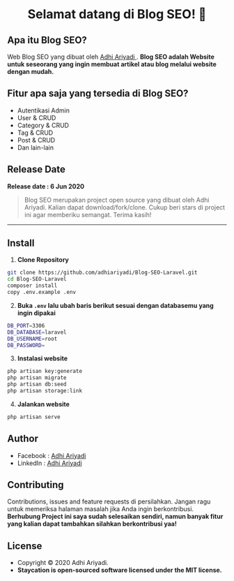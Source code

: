 <h1 align="center">Selamat datang di Blog SEO! 👋</h1>

## Apa itu Blog SEO?

Web Blog SEO yang dibuat oleh <a href="https://github.com/adhiariyadi"> Adhi Ariyadi </a>. **Blog SEO adalah Website untuk seseorang yang ingin membuat artikel atau blog melalui website dengan mudah.**

## Fitur apa saja yang tersedia di Blog SEO?

- Autentikasi Admin
- User & CRUD
- Category & CRUD
- Tag & CRUD
- Post & CRUD
- Dan lain-lain

## Release Date

**Release date : 6 Jun 2020**

> Blog SEO merupakan project open source yang dibuat oleh Adhi Ariyadi. Kalian dapat download/fork/clone. Cukup beri stars di project ini agar memberiku semangat. Terima kasih!

---

## Install

1. **Clone Repository**

```bash
git clone https://github.com/adhiariyadi/Blog-SEO-Laravel.git
cd Blog-SEO-Laravel
composer install
copy .env.example .env
```

2. **Buka `.env` lalu ubah baris berikut sesuai dengan databasemu yang ingin dipakai**

```bash
DB_PORT=3306
DB_DATABASE=laravel
DB_USERNAME=root
DB_PASSWORD=
```

3. **Instalasi website**

```bash
php artisan key:generate
php artisan migrate
php artisan db:seed
php artisan storage:link
```

4. **Jalankan website**

```bash
php artisan serve
```

## Author

- Facebook : <a href="https://web.facebook.com/profile.php?id=100007787444809"> Adhi Ariyadi</a>
- LinkedIn : <a href="https://www.linkedin.com/in/adhi-ariyadi-62164a1a0/"> Adhi Ariyadi</a>

## Contributing

Contributions, issues and feature requests di persilahkan.
Jangan ragu untuk memeriksa halaman masalah jika Anda ingin berkontribusi. **Berhubung Project ini saya sudah selesaikan sendiri, namun banyak fitur yang kalian dapat tambahkan silahkan berkontribusi yaa!**

## License

- Copyright © 2020 Adhi Ariyadi.
- **Staycation is open-sourced software licensed under the MIT license.**
